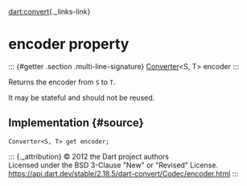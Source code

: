 [dart:convert](../../dart-convert/dart-convert-library){._links-link}

encoder property
================

::: {#getter .section .multi-line-signature}
[Converter](../converter-class)\<S, T\> encoder
:::

Returns the encoder from `S` to `T`.

It may be stateful and should not be reused.

Implementation {#source}
--------------

``` {.language-dart data-language="dart"}
Converter<S, T> get encoder;
```

::: {._attribution}
© 2012 the Dart project authors\
Licensed under the BSD 3-Clause \"New\" or \"Revised\" License.\
<https://api.dart.dev/stable/2.18.5/dart-convert/Codec/encoder.html>
:::
